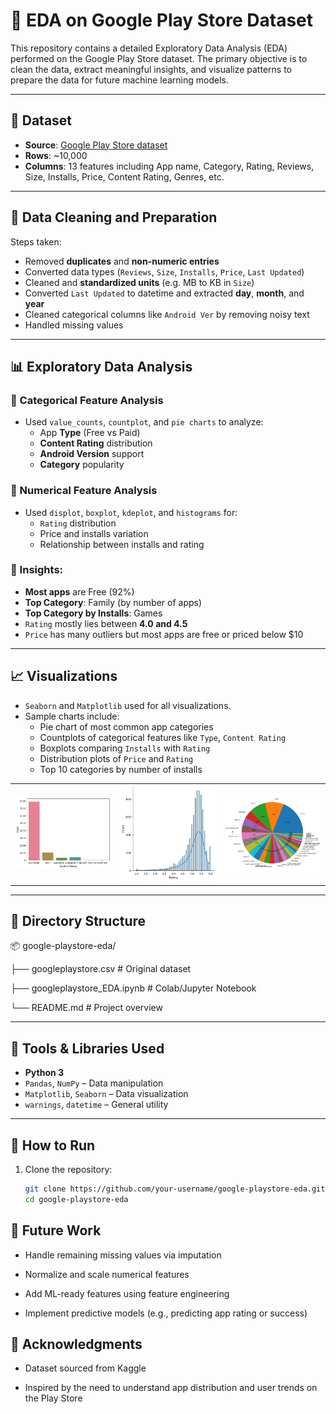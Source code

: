 # 📱 EDA on Google Play Store Dataset

This repository contains a detailed Exploratory Data Analysis (EDA) performed on the Google Play Store dataset. The primary objective is to clean the data, extract meaningful insights, and visualize patterns to prepare the data for future machine learning models.

---

## 📌 Dataset

- **Source**: [Google Play Store dataset](https://www.kaggle.com/datasets/lava18/google-play-store-apps)
- **Rows**: ~10,000
- **Columns**: 13 features including App name, Category, Rating, Reviews, Size, Installs, Price, Content Rating, Genres, etc.

---

## 🧽 Data Cleaning and Preparation

Steps taken:
- Removed **duplicates** and **non-numeric entries**
- Converted data types (`Reviews`, `Size`, `Installs`, `Price`, `Last Updated`)
- Cleaned and **standardized units** (e.g. MB to KB in `Size`)
- Converted `Last Updated` to datetime and extracted **day**, **month**, and **year**
- Cleaned categorical columns like `Android Ver` by removing noisy text
- Handled missing values

---

## 📊 Exploratory Data Analysis

### 🔹 Categorical Feature Analysis
- Used `value_counts`, `countplot`, and `pie charts` to analyze:
  - App **Type** (Free vs Paid)
  - **Content Rating** distribution
  - **Android Version** support
  - **Category** popularity

### 🔹 Numerical Feature Analysis
- Used `displot`, `boxplot`, `kdeplot`, and `histograms` for:
  - `Rating` distribution
  - Price and installs variation
  - Relationship between installs and rating

### 🔹 Insights:
- **Most apps** are Free (92%)
- **Top Category**: Family (by number of apps)
- **Top Category by Installs**: Games
- `Rating` mostly lies between **4.0 and 4.5**
- `Price` has many outliers but most apps are free or priced below $10

---

## 📈 Visualizations

- `Seaborn` and `Matplotlib` used for all visualizations.
- Sample charts include:
  - Pie chart of most common app categories
  - Countplots of categorical features like `Type`, `Content Rating`
  - Boxplots comparing `Installs` with `Rating`
  - Distribution plots of `Price` and `Rating`
  - Top 10 categories by number of installs

<table>
  <tr>
    <td><img src="graph1.png" width="300"/></td>
    <td><img src="graph2.png" width="300"/></td>
    <td><img src="graph3.png" width="300"/></td>
  </tr>

</table>





---

## 📂 Directory Structure
📦 google-playstore-eda/

├── googleplaystore.csv # Original dataset

├── googleplaystore_EDA.ipynb # Colab/Jupyter Notebook

└── README.md # Project overview


---

## 🧰 Tools & Libraries Used

- **Python 3**
- `Pandas`, `NumPy` – Data manipulation
- `Matplotlib`, `Seaborn` – Data visualization
- `warnings`, `datetime` – General utility

---

## 🚀 How to Run

1. Clone the repository:
   ```bash
   git clone https://github.com/your-username/google-playstore-eda.git
   cd google-playstore-eda
   
## 📌 Future Work
- Handle remaining missing values via imputation

- Normalize and scale numerical features

- Add ML-ready features using feature engineering

- Implement predictive models (e.g., predicting app rating or success)

## 🙌 Acknowledgments
- Dataset sourced from Kaggle

- Inspired by the need to understand app distribution and user trends on the Play Store


